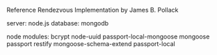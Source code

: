 Reference Rendezvous Implementation
by James B. Pollack

server: node.js
database: mongodb

node modules: 
bcrypt			node-uuid		passport-local-mongoose
mongoose		passport		restify
mongoose-schema-extend	passport-local
